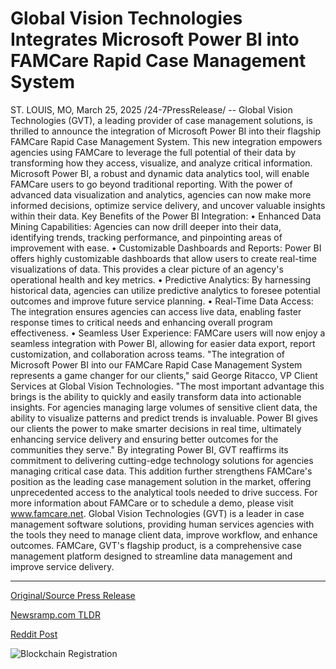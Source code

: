 # Global Vision Technologies Integrates Microsoft Power BI into FAMCare Rapid Case Management System

ST. LOUIS, MO, March 25, 2025 /24-7PressRelease/ -- Global Vision Technologies (GVT), a leading provider of case management solutions, is thrilled to announce the integration of Microsoft Power BI into their flagship FAMCare Rapid Case Management System. This new integration empowers agencies using FAMCare to leverage the full potential of their data by transforming how they access, visualize, and analyze critical information.  Microsoft Power BI, a robust and dynamic data analytics tool, will enable FAMCare users to go beyond traditional reporting. With the power of advanced data visualization and analytics, agencies can now make more informed decisions, optimize service delivery, and uncover valuable insights within their data.  Key Benefits of the Power BI Integration: •	Enhanced Data Mining Capabilities: Agencies can now drill deeper into their data, identifying trends, tracking performance, and pinpointing areas of improvement with ease. •	Customizable Dashboards and Reports: Power BI offers highly customizable dashboards that allow users to create real-time visualizations of data. This provides a clear picture of an agency's operational health and key metrics. •	Predictive Analytics: By harnessing historical data, agencies can utilize predictive analytics to foresee potential outcomes and improve future service planning. •	Real-Time Data Access: The integration ensures agencies can access live data, enabling faster response times to critical needs and enhancing overall program effectiveness. •	Seamless User Experience: FAMCare users will now enjoy a seamless integration with Power BI, allowing for easier data export, report customization, and collaboration across teams.  "The integration of Microsoft Power BI into our FAMCare Rapid Case Management System represents a game changer for our clients," said George Ritacco, VP Client Services at Global Vision Technologies. "The most important advantage this brings is the ability to quickly and easily transform data into actionable insights. For agencies managing large volumes of sensitive client data, the ability to visualize patterns and predict trends is invaluable. Power BI gives our clients the power to make smarter decisions in real time, ultimately enhancing service delivery and ensuring better outcomes for the communities they serve."  By integrating Power BI, GVT reaffirms its commitment to delivering cutting-edge technology solutions for agencies managing critical case data. This addition further strengthens FAMCare's position as the leading case management solution in the market, offering unprecedented access to the analytical tools needed to drive success.  For more information about FAMCare or to schedule a demo, please visit www.famcare.net.  Global Vision Technologies (GVT) is a leader in case management software solutions, providing human services agencies with the tools they need to manage client data, improve workflow, and enhance outcomes. FAMCare, GVT's flagship product, is a comprehensive case management platform designed to streamline data management and improve service delivery. 

---

[Original/Source Press Release](https://www.24-7pressrelease.com/press-release/520949/global-vision-technologies-integrates-microsoft-power-bi-into-famcare-rapid-case-management-system)
                    

[Newsramp.com TLDR](https://newsramp.com/curated-news/gvt-integrates-microsoft-power-bi-into-famcare-rapid-case-management-system-for-enhanced-data-analytics/46052ce57d88d8d2c0783142245e0f74) 

 



[Reddit Post](https://www.reddit.com/r/BlockchainWeb3New/comments/1jjdt19/gvt_integrates_microsoft_power_bi_into_famcare/) 



![Blockchain Registration](https://cdn.newsramp.app/24-7PressRelease/qrcode/253/25/rend1Hsi.webp)